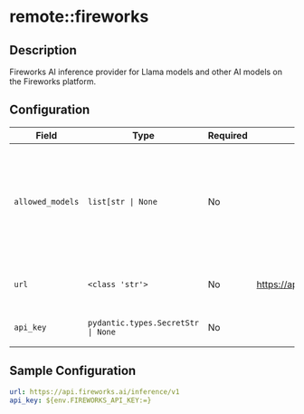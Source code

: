 # remote::fireworks

## Description

Fireworks AI inference provider for Llama models and other AI models on the Fireworks platform.

## Configuration

| Field | Type | Required | Default | Description |
|-------|------|----------|---------|-------------|
| `allowed_models` | `list[str \| None` | No |  | List of models that should be registered with the model registry. If None, all models are allowed. |
| `url` | `<class 'str'>` | No | https://api.fireworks.ai/inference/v1 | The URL for the Fireworks server |
| `api_key` | `pydantic.types.SecretStr \| None` | No |  | The Fireworks.ai API Key |

## Sample Configuration

```yaml
url: https://api.fireworks.ai/inference/v1
api_key: ${env.FIREWORKS_API_KEY:=}

```

